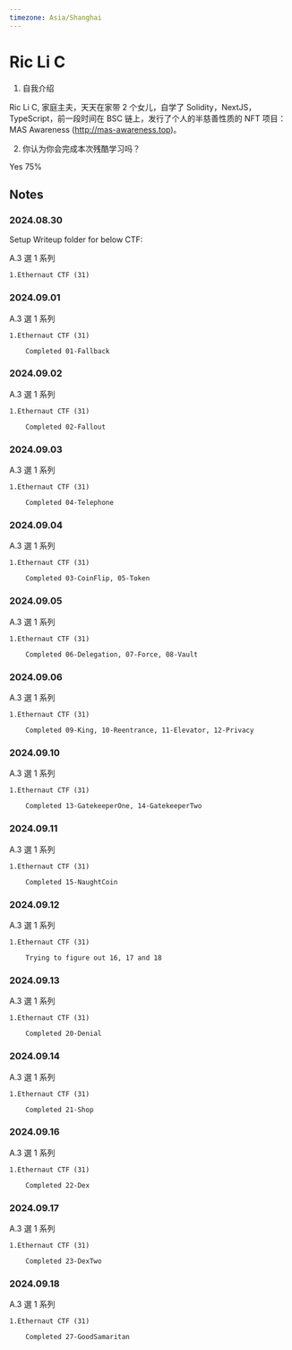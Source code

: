 ```yaml
---
timezone: Asia/Shanghai
---
```


# Ric Li C

1. 自我介绍

Ric Li C, 家庭主夫，天天在家带 2 个女儿，自学了 Solidity，NextJS，TypeScript，前一段时间在 BSC 链上，发行了个人的半慈善性质的 NFT 项目：MAS Awareness (http://mas-awareness.top)。

2. 你认为你会完成本次残酷学习吗？

Yes 75%

## Notes

<!-- Content_START -->

### 2024.08.30

Setup Writeup folder for below CTF:

A.3 選 1 系列

    1.Ethernaut CTF (31)

### 2024.09.01

A.3 選 1 系列

    1.Ethernaut CTF (31)

        Completed 01-Fallback

### 2024.09.02

A.3 選 1 系列

    1.Ethernaut CTF (31)

        Completed 02-Fallout

### 2024.09.03

A.3 選 1 系列

    1.Ethernaut CTF (31)

        Completed 04-Telephone

### 2024.09.04

A.3 選 1 系列

    1.Ethernaut CTF (31)

        Completed 03-CoinFlip, 05-Token

### 2024.09.05

A.3 選 1 系列

    1.Ethernaut CTF (31)

        Completed 06-Delegation, 07-Force, 08-Vault

### 2024.09.06

A.3 選 1 系列

    1.Ethernaut CTF (31)

        Completed 09-King, 10-Reentrance, 11-Elevator, 12-Privacy

### 2024.09.10

A.3 選 1 系列

    1.Ethernaut CTF (31)

        Completed 13-GatekeeperOne, 14-GatekeeperTwo

### 2024.09.11

A.3 選 1 系列

    1.Ethernaut CTF (31)

        Completed 15-NaughtCoin

### 2024.09.12

A.3 選 1 系列

    1.Ethernaut CTF (31)

        Trying to figure out 16, 17 and 18

### 2024.09.13

A.3 選 1 系列

    1.Ethernaut CTF (31)

        Completed 20-Denial

### 2024.09.14

A.3 選 1 系列

    1.Ethernaut CTF (31)

        Completed 21-Shop

### 2024.09.16

A.3 選 1 系列

    1.Ethernaut CTF (31)

        Completed 22-Dex

### 2024.09.17

A.3 選 1 系列

    1.Ethernaut CTF (31)

        Completed 23-DexTwo

### 2024.09.18

A.3 選 1 系列

    1.Ethernaut CTF (31)

        Completed 27-GoodSamaritan

<!-- Content_END -->
